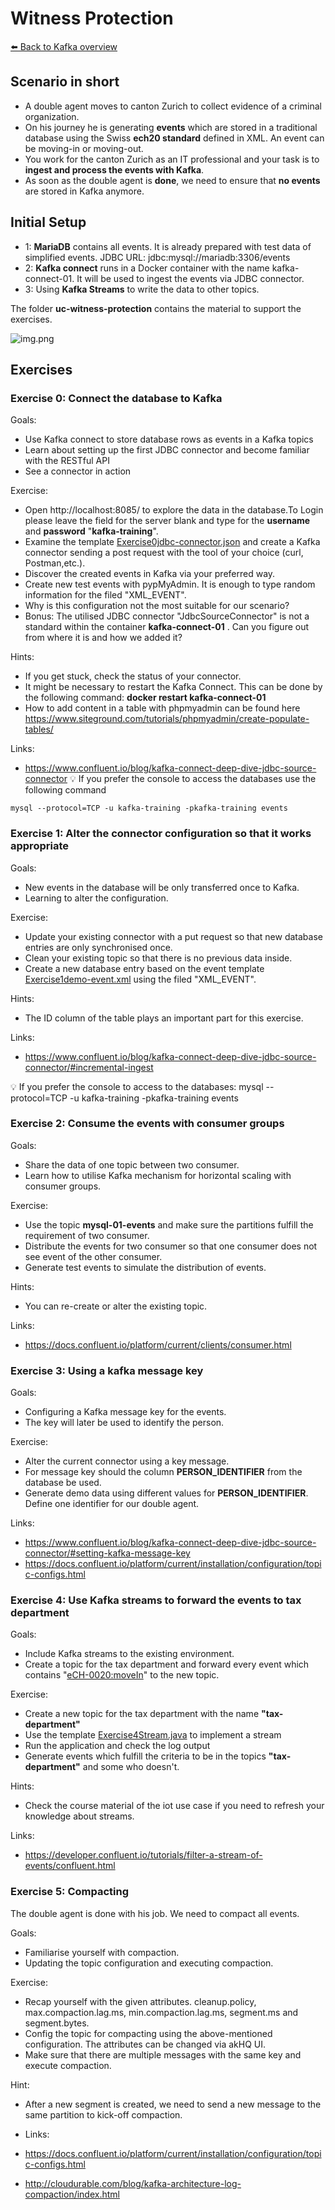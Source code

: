 # Witness Protection

[⬅️ Back to Kafka overview](README.md)

## Scenario in short
* A double agent moves to canton Zurich to collect evidence of a criminal organization. 
* On his journey he is generating **events** which are stored in a traditional database using the Swiss **ech20 standard** defined in XML. An event can be moving-in or moving-out. 
* You work for the canton Zurich as an IT professional and your task is to **ingest and process the events with Kafka**.
* As soon as the double agent is **done**, we need to ensure that **no events** are stored in Kafka anymore. 


## Initial Setup
* 1: **MariaDB** contains all events. It is already prepared with test data of simplified events. JDBC URL: jdbc:mysql://mariadb:3306/events
* 2: **Kafka connect** runs in a Docker container with the name kafka-connect-01. It will be used to ingest the events via JDBC connector. 
* 3: Using **Kafka Streams** to write the data to other topics. 

The folder **uc-witness-protection** contains the material to support the exercises.

![img.png](img/uc-wp-1.JPG)

## Exercises

### Exercise 0: Connect the database to Kafka

Goals:

* Use Kafka connect to store database rows as events in a Kafka topics
* Learn about setting up the first JDBC connector and become familiar with the RESTful API
* See a connector in action

Exercise:

* Open http://localhost:8085/ to explore the data in the database.To Login please leave the field for the server blank and type for the **username** and **password** "**kafka-training**".
* Examine the template [Exercise0jdbc-connector.json](/uc-witness-protection/connectors/Exercise0jdbc-connector.json) and create a Kafka connector sending a post request with the tool of your choice (curl, Postman,etc.).
* Discover the created events in Kafka via your preferred way.
* Create new test events with pypMyAdmin. It is enough to type random information for the filed "XML_EVENT".
* Why is this configuration not the most suitable for our scenario?
* Bonus: The utilised JDBC connector "JdbcSourceConnector" is not a standard within the container **kafka-connect-01** . Can you figure out from where it is and how we added it?

Hints:

* If you get stuck, check the status of your connector. 
* It might be necessary to restart the Kafka Connect. This can be done by the following command: **docker restart kafka-connect-01**
* How to add content in a table with phpmyadmin can be found here https://www.siteground.com/tutorials/phpmyadmin/create-populate-tables/

Links:

* https://www.confluent.io/blog/kafka-connect-deep-dive-jdbc-source-connector
💡 If you prefer the console to access the databases use the following command
```
mysql --protocol=TCP -u kafka-training -pkafka-training events
```

### Exercise 1: Alter the connector configuration so that it works appropriate

Goals:

* New events in the database will be only transferred once to Kafka.
* Learning to alter the configuration.

Exercise:

* Update your existing connector with a put request so that new database entries are only synchronised once.
* Clean your existing topic so that there is no previous data inside.
* Create a new database entry based on the event template [Exercise1demo-event.xml](/uc-witness-protection/connectors/Exercise1demo-event.xml) using the filed "XML_EVENT".

Hints:

* The ID column of the table plays an important part for this exercise.

Links:

* https://www.confluent.io/blog/kafka-connect-deep-dive-jdbc-source-connector/#incremental-ingest

💡 If you prefer the console to access to the databases: mysql --protocol=TCP -u kafka-training -pkafka-training events


### Exercise 2: Consume the events with consumer groups

Goals:

* Share the data of one topic between two consumer.
* Learn how to utilise Kafka mechanism for horizontal scaling with consumer groups.

Exercise:

* Use the topic **mysql-01-events** and make sure the partitions fulfill the requirement of two consumer. 
* Distribute the events for two consumer so that one consumer does not see event of the other consumer.
* Generate test events to simulate the distribution of events.

Hints:
* You can re-create or alter the existing topic.

Links:
* https://docs.confluent.io/platform/current/clients/consumer.html

### Exercise 3: Using a kafka message key
Goals:
* Configuring a Kafka message key for the events.
* The key will later be used to identify the person. 

Exercise:
* Alter the current connector using a key message.
* For message key should the column **PERSON_IDENTIFIER** from the database be used.
* Generate demo data using different values for **PERSON_IDENTIFIER**. Define one identifier for our double agent.

Links:
* https://www.confluent.io/blog/kafka-connect-deep-dive-jdbc-source-connector/#setting-kafka-message-key
* https://docs.confluent.io/platform/current/installation/configuration/topic-configs.html

### Exercise 4: Use Kafka streams to forward the events to tax department

Goals:
* Include Kafka streams to the existing environment.
* Create a topic for the tax department and forward every event which contains "<eCH-0020:moveIn>" to the new topic.

Exercise:

* Create a new topic for the tax department with the name **"tax-department"**
* Use the template [Exercise4Stream.java](uc-witness-protection/kafka-stream/src/main/java/com/zuehlke/training/kafka/witnessprotection/stream/Exercise4Stream.java) to implement a stream
* Run the application and check the log output
* Generate events which fulfill the criteria to be in the topics **"tax-department"** and some who doesn't.

Hints:

* Check the course material of the iot use case if you need to refresh your knowledge about streams.

Links:
* https://developer.confluent.io/tutorials/filter-a-stream-of-events/confluent.html

### Exercise 5: Compacting 
The double agent is done with his job. We need to compact all events.

Goals:
* Familiarise yourself with compaction. 
* Updating the topic configuration and executing compaction.

Exercise:
* Recap yourself with the given attributes. cleanup.policy, max.compaction.lag.ms, min.compaction.lag.ms, segment.ms and segment.bytes. 
* Config the topic for compacting using the above-mentioned configuration. The attributes can be changed via akHQ UI. 
* Make sure that there are multiple messages with the same key and execute compaction.

Hint:
* After a new segment is created, we need to send a new message to the same partition to kick-off compaction.

* Links:
* https://docs.confluent.io/platform/current/installation/configuration/topic-configs.html
* http://cloudurable.com/blog/kafka-architecture-log-compaction/index.html

